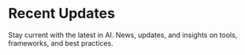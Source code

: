 
# Recent Updates

Stay current with the latest in AI. News, updates, and insights on tools, frameworks, and best practices.
<!-- blog -->
